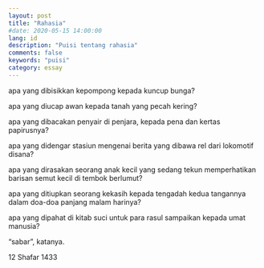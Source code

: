 ```yaml
---
layout: post
title: "Rahasia"
#date: 2020-05-15 14:00:00
lang: id
description: "Puisi tentang rahasia"
comments: false
keywords: "puisi"
category: essay
---
```


apa yang dibisikkan kepompong kepada kuncup bunga?

apa yang diucap awan kepada tanah yang pecah kering?

apa yang dibacakan penyair di penjara, kepada pena dan kertas papirusnya?

apa yang didengar stasiun mengenai berita yang dibawa rel dari lokomotif disana?

apa yang dirasakan seorang anak kecil yang sedang tekun memperhatikan barisan semut kecil di tembok berlumut?

apa yang ditiupkan seorang kekasih kepada tengadah kedua tangannya dalam doa-doa panjang malam harinya?

apa yang dipahat di kitab suci untuk para rasul sampaikan kepada umat manusia?

 

“sabar”, katanya.

 

 

12 Shafar 1433